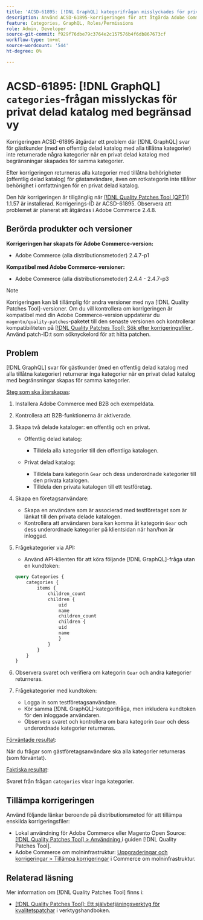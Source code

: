 ```yaml
---
title: 'ACSD-61895: [!DNL GraphQL] kategorifrågan misslyckades för privat delad katalog med begränsad vy'
description: Använd ACSD-61895-korrigeringen för att åtgärda Adobe Commerce-problemet där  [!DNL GraphQL] svar för gästkunder (med en offentlig delad katalog med alla tillåtna kategorier) inte returnerade några kategorier när en privat delad katalog med begränsningar skapades för samma kategorier.
feature: Categories, GraphQL, Roles/Permissions
role: Admin, Developer
source-git-commit: f929f76dbe79c3764e2c157576b4f6db867673cf
workflow-type: tm+mt
source-wordcount: '544'
ht-degree: 0%

---
```



# ACSD-61895: [!DNL GraphQL] `categories`-frågan misslyckas för privat delad katalog med begränsad vy

Korrigeringen ACSD-61895 åtgärdar ett problem där [!DNL GraphQL] svar för gästkunder (med en offentlig delad katalog med alla tillåtna kategorier) inte returnerade några kategorier när en privat delad katalog med begränsningar skapades för samma kategorier.

Efter korrigeringen returneras alla kategorier med tillåtna behörigheter (offentlig delad katalog) för gästanvändare, även om rotkategorin inte tillåter behörighet i omfattningen för en privat delad katalog.

Den här korrigeringen är tillgänglig när [[!DNL Quality Patches Tool (QPT)]](/help/tools/quality-patches-tool/quality-patches-tool-to-self-serve-quality-patches.md) 1.1.57 är installerad. Korrigerings-ID är ACSD-61895. Observera att problemet är planerat att åtgärdas i Adobe Commerce 2.4.8.

## Berörda produkter och versioner

**Korrigeringen har skapats för Adobe Commerce-version:**

* Adobe Commerce (alla distributionsmetoder) 2.4.7-p1

**Kompatibel med Adobe Commerce-versioner:**

* Adobe Commerce (alla distributionsmetoder) 2.4.4 - 2.4.7-p3

>[!NOTE]
>
>Korrigeringen kan bli tillämplig för andra versioner med nya [!DNL Quality Patches Tool]-versioner. Om du vill kontrollera om korrigeringen är kompatibel med din Adobe Commerce-version uppdaterar du `magento/quality-patches`-paketet till den senaste versionen och kontrollerar kompatibiliteten på [[!DNL Quality Patches Tool]: Sök efter korrigeringsfiler ](https://experienceleague.adobe.com/tools/commerce-quality-patches/index.html?lang=sv-SE). Använd patch-ID:t som söknyckelord för att hitta patchen.

## Problem

[!DNL GraphQL] svar för gästkunder (med en offentlig delad katalog med alla tillåtna kategorier) returnerar inga kategorier när en privat delad katalog med begränsningar skapas för samma kategorier.

<u>Steg som ska återskapas</u>:

1. Installera Adobe Commerce med B2B och exempeldata.
1. Kontrollera att B2B-funktionerna är aktiverade.
1. Skapa två delade kataloger: en offentlig och en privat.

   * Offentlig delad katalog:

      * Tilldela alla kategorier till den offentliga katalogen.

   * Privat delad katalog:

      * Tilldela bara kategorin `Gear` och dess underordnade kategorier till den privata katalogen.
      * Tilldela den privata katalogen till ett testföretag.

1. Skapa en företagsanvändare:

   * Skapa en användare som är associerad med testföretaget som är länkat till den privata delade katalogen.
   * Kontrollera att användaren bara kan komma åt kategorin `Gear` och dess underordnade kategorier på klientsidan när han/hon är inloggad.

1. Frågekategorier via API:

   * Använd API-klienten för att köra följande [!DNL GraphQL]-fråga utan en kundtoken:

   ```graphql
   query Categories { 
       categories { 
           items { 
               children_count 
               children { 
                   uid 
                   name 
                   children_count 
                   children { 
                   uid 
                   name 
                   } 
               } 
           } 
       } 
   }
   ```

1. Observera svaret och verifiera om kategorin `Gear` och andra kategorier returneras.
1. Frågekategorier med kundtoken:

   * Logga in som testföretagsanvändare.
   * Kör samma [!DNL GraphQL]-kategorifråga, men inkludera kundtoken för den inloggade användaren.
   * Observera svaret och kontrollera om bara kategorin `Gear` och dess underordnade kategorier returneras.


<u>Förväntade resultat</u>:

När du frågar som gästföretagsanvändare ska alla kategorier returneras (som förväntat).

<u>Faktiska resultat</u>:

Svaret från frågan `categories` visar inga kategorier.

## Tillämpa korrigeringen

Använd följande länkar beroende på distributionsmetod för att tillämpa enskilda korrigeringsfiler:

* Lokal användning för Adobe Commerce eller Magento Open Source: [[!DNL Quality Patches Tool] > Användning ](/help/tools/quality-patches-tool/usage.md) i guiden [!DNL Quality Patches Tool].
* Adobe Commerce om molninfrastruktur: [Uppgraderingar och korrigeringar > Tillämpa korrigeringar](https://experienceleague.adobe.com/docs/commerce-cloud-service/user-guide/develop/upgrade/apply-patches.html?lang=sv-SE) i Commerce om molninfrastruktur.


## Relaterad läsning

Mer information om [!DNL Quality Patches Tool] finns i:

* [[!DNL Quality Patches Tool]: Ett självbetjäningsverktyg för kvalitetspatchar](/help/tools/quality-patches-tool/quality-patches-tool-to-self-serve-quality-patches.md) i verktygshandboken.

